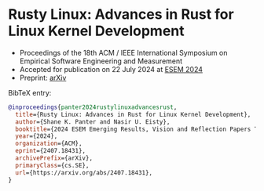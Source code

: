 # Rusty Linux: Advances in Rust for Linux Kernel Development

- Proceedings of the 18th ACM / IEEE International Symposium on Empirical Software Engineering and Measurement
- Accepted for publication on 22 July 2024 at [ESEM 2024](https://conf.researchr.org/details/esem-2024/esem-2024-emerging-results-vision-and-reflection-papers/16/Rusty-Linux-Advances-in-Rust-for-Linux-Kernel-Development)
- Preprint: [arXiv](https://arxiv.org/pdf/2407.18431)

BibTeX entry:

```bibtex
@inproceedings{panter2024rustylinuxadvancesrust,
  title={Rusty Linux: Advances in Rust for Linux Kernel Development},
  author={Shane K. Panter and Nasir U. Eisty},
  booktitle={2024 ESEM Emerging Results, Vision and Reflection Papers Track},
  year={2024},
  organization={ACM},
  eprint={2407.18431},
  archivePrefix={arXiv},
  primaryClass={cs.SE},
  url={https://arxiv.org/abs/2407.18431},
}
```
